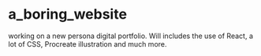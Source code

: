 # a_boring_website
working on a new persona digital portfolio. Will includes the use of React, a lot of CSS, Procreate illustration and much more.
